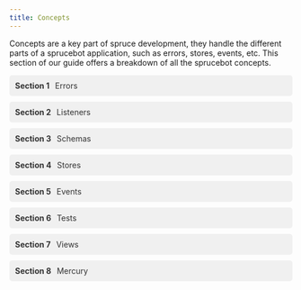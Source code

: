 ```yaml
---
title: Concepts
---
```

<style>
.guide-sections {
    display: flex;
    flex-direction: column;
    gap: 10px;
}

.section-link {
    display: flex;
    align-items: center;
    text-decoration: none;
    padding: 10px;
    border-radius: 5px;
    background-color: #f0f0f0;
    color: #333;
    transition: background-color 0.3s, transform 0.3s;
}

.section-link:hover {
    background-color: #0EDDD3;
    transform: scale(1.05); /* Slightly increase the size */
}

.section-number {
    font-weight: bold;
    margin-right: 10px;
}

.disabled {
    opacity: 0.5;
    cursor: default;
}

.disabled:hover {
    background-color: #f0f0f0;
    transform: none; /* No transformation for disabled links */
}
</style>

Concepts are a key part of spruce development, they handle the different parts of a sprucebot application, such as errors, stores, events, etc. This section of our guide offers a breakdown of all the sprucebot concepts.

<div class="guide-sections">
    <a href="errors/" class="section-link">
        <span class="section-number">Section 1</span>
        <span class="section-title">Errors</span>
    </a>
    <a href="listeners/" class="section-link">
        <span class="section-number">Section 2</span>
        <span class="section-title">Listeners</span>
    </a>
    <a href="schemas/" class="section-link">
        <span class="section-number">Section 3</span>
        <span class="section-title">Schemas</span>
    </a>
    <a href="stores/" class="section-link">
        <span class="section-number">Section 4</span>
        <span class="section-title">Stores</span>
    </a>
    <a href="events/" class="section-link">
        <span class="section-number">Section 5</span>
        <span class="section-title">Events</span>
    </a>
    <a href="tests/" class="section-link">
        <span class="section-number">Section 6</span>
        <span class="section-title">Tests</span>
    </a>
    <a href="views/" class="section-link">
        <span class="section-number">Section 7</span>
        <span class="section-title">Views</span>
    </a>
    <a href="mercury/" class="section-link">
        <span class="section-number">Section 8</span>
        <span class="section-title">Mercury</span>
    </a>
</div>

<script>
    document.addEventListener('DOMContentLoaded', (event) => {
        // Select all chapter links
        const sectionLinks = document.querySelectorAll('.section-link');

        // Add a click event listener to each chapter link
        sectionLinks.forEach(link => {
            link.addEventListener('click', function(e) {
                // Prevent default action if the link is disabled
                if (this.classList.contains('disabled')) {
                    e.preventDefault();
                }
            });
        });

        // Ensure all links open in the same tab
        const allLinks = document.querySelectorAll('a');
        allLinks.forEach(link => {
            link.setAttribute('target', '_self');
        });
    });
</script>